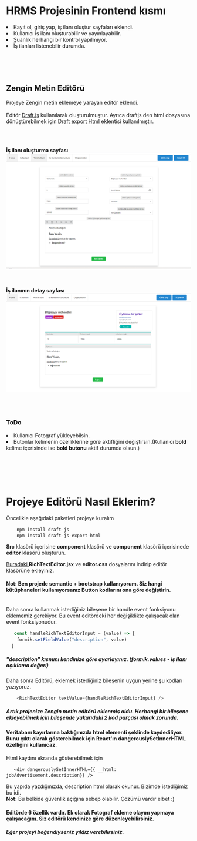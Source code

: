 # HRMS Projesinin Frontend kısmı

<li>Kayıt ol, giriş yap, iş ilanı oluştur sayfaları eklendi.</li>
<li>Kullanıcı iş ilanı oluşturabilir ve yayınlayabilir.</li>
<li>Şuanlık herhangi bir kontrol yapılmıyor.</li>
<li>İş ilanları listenebilir durumda.</li>


<br><br><br>
## Zengin Metin Editörü
Projeye Zengin metin eklemeye yarayan editör eklendi.<br><br>
Editör [Draft.js](https://draftjs.org/) kullanılarak oluşturulmuştur.
Ayrıca draftjs den html dosyasına dönüştürebilmek için [Draft export Html](https://www.npmjs.com/package/draft-js-export-html) eklentisi kullanılmıştır.

<br><br>

<strong>İş ilanı oluşturma sayfası</strong>
![ui](https://raw.githubusercontent.com/yasintorun/insan-kaynaklari-yonetim-sistemi/Dev3/frontend/editor.PNG)

<br><br>
<strong>İş ilanının detay sayfası</strong>
![ui](https://raw.githubusercontent.com/yasintorun/insan-kaynaklari-yonetim-sistemi/Dev3/frontend/output.PNG)

<br><br>

### ToDo
<li>Kullanıcı Fotograf yükleyebilsin.</li>
<li>Butonlar kelimenin özelliklerine göre aktifliğini değiştirsin.(Kullanıcı <strong>bold</strong> kelime içerisinde ise <strong>bold butonu</strong> aktif durumda olsun.)</li>

<br><br><br><br>

# Projeye Editörü Nasıl Eklerim?

Öncelikle aşağıdaki paketleri projeye kuralım 

    	npm install draft-js
    	npm install draft-js-export-html


<strong>Src</strong> klasörü içerisine <strong>component</strong> klasörü ve <strong>component</strong> klasörü içerisinede <strong>editor</strong> klasörü oluşturun.

[Buradaki ](http://github.com) <strong>RichTextEditor.jsx</strong> ve <strong>editor.css</strong> dosyalarını indirip editör klasörüne ekleyiniz. 

#### Not: Ben projede semantic + bootstrap kullanıyorum. Siz hangi kütüphaneleri kullanıyorsanız Button kodlarını ona göre değiştirin.

  <br>
Daha sonra kullanmak istediğiniz bileşene bir handle event fonksiyonu eklememiz gerekiyor. Bu event editördeki her değişiklikte çalışacak olan event fonksiyonudur.

```javascript
   const handleRichTextEditorInput = (value) => {
    formik.setFieldValue("description", value)
  }
 ```
 
##### "description" kısmını kendinize göre ayarlayınız. (formik.values - iş ilanı açıklama değeri)


Daha sonra Editörü, eklemek istediğiniz bileşenin uygun yerine şu kodları yazıyoruz.
```javascript
    <RichTextEditor textValue={handleRichTextEditorInput} />
 ```

##### Artık projenize Zengin metin editörü eklenmiş oldu. Herhangi bir bileşene ekleyebilmek için bileşende yukarıdaki 2 kod parçası olmak zorunda. <br>

#### Veritabanı kayırlarına baktığınızda html elementi şeklinde kaydediliyor. Bunu çıktı olarak gösterebilmek için React'ın dangerouslySetInnerHTML özelliğini kullanıcaz.
Html kaydını ekranda gösterebilmek için
```
   <div dangerouslySetInnerHTML={{ __html: jobAdvertisement.description}} />
```
Bu yapıda yazdığınızda, description html olarak okunur. Bizimde istediğimiz bu idi. <br>
<strong>Not:</strong> Bu belkide güvenlik açığına sebep olabilir. Çözümü vardır elbet :)

#### Editörde 6 özellik vardır. Ek olarak Fotograf ekleme olayını yapmaya çalışacağım. Siz editörü kendinize göre düzenleyebilirsiniz.

##### Eğer projeyi beğendiyseniz yıldız verebilirsiniz.
